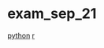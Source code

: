 # exam_sep_21
[python](https://github.com/MennoPomp/exam_sep_21/blob/master/exam_Sep_21_2018.ipynb)
[r](https://github.com/MennoPomp/exam_sep_21/blob/master/exam_2_student.ipynb)
